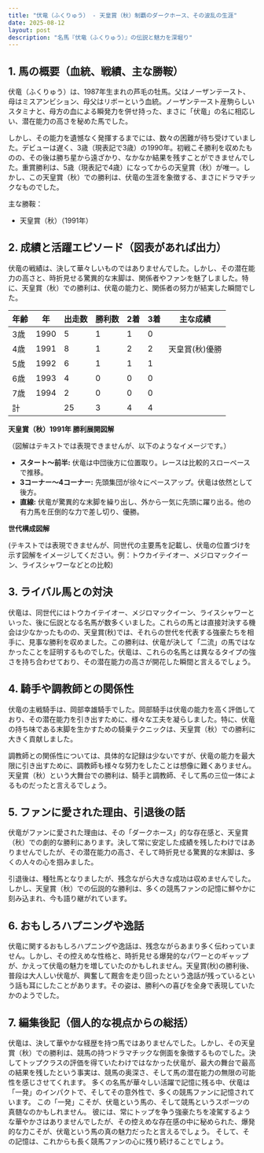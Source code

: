 ```yaml
---
title: "伏竜（ふくりゅう） - 天皇賞（秋）制覇のダークホース、その波乱の生涯"
date: 2025-08-12
layout: post
description: "名馬『伏竜（ふくりゅう）』の伝説と魅力を深堀り"
---
```


## 1. 馬の概要（血統、戦績、主な勝鞍）

伏竜（ふくりゅう）は、1987年生まれの芦毛の牡馬。父はノーザンテースト、母はミスアンビション、母父はリボーという血統。ノーザンテースト産駒らしいスタミナと、母方の血による瞬発力を併せ持った、まさに「伏竜」の名に相応しい、潜在能力の高さを秘めた馬でした。

しかし、その能力を遺憾なく発揮するまでには、数々の困難が待ち受けていました。デビューは遅く、3歳（現表記で3歳）の1990年。初戦こそ勝利を収めたものの、その後は勝ち星から遠ざかり、なかなか結果を残すことができませんでした。重賞勝利は、5歳（現表記で4歳）になってからの天皇賞（秋）が唯一。しかし、この天皇賞（秋）での勝利は、伏竜の生涯を象徴する、まさにドラマチックなものでした。

主な勝鞍：

* 天皇賞（秋）（1991年）


## 2. 成績と活躍エピソード（図表があれば出力）

伏竜の戦績は、決して華々しいものではありませんでした。しかし、その潜在能力の高さと、時折見せる驚異的な末脚は、関係者やファンを魅了しました。特に、天皇賞（秋）での勝利は、伏竜の能力と、関係者の努力が結実した瞬間でした。

| 年齢 | 年 | 出走数 | 勝利数 | 2着 | 3着 | 主な成績 |
|---|---|---|---|---|---|---|
| 3歳 | 1990 | 5 | 1 | 1 | 0 |  |
| 4歳 | 1991 | 8 | 1 | 2 | 2 | 天皇賞(秋)優勝 |
| 5歳 | 1992 | 6 | 1 | 1 | 1 |  |
| 6歳 | 1993 | 4 | 0 | 0 | 0 |  |
| 7歳 | 1994 | 2 | 0 | 0 | 0 |  |
| 計 |  | 25 | 3 | 4 | 4 |  |


**天皇賞（秋）1991年 勝利展開図解**

（図解はテキストでは表現できませんが、以下のようなイメージです。）

* **スタート～前半:** 伏竜は中団後方に位置取り。レースは比較的スローペースで推移。
* **3コーナー～4コーナー:** 先頭集団が徐々にペースアップ。伏竜は依然として後方。
* **直線:** 伏竜が驚異的な末脚を繰り出し、外から一気に先頭に躍り出る。他の有力馬を圧倒的な力で差し切り、優勝。


**世代構成図解**

(テキストでは表現できませんが、同世代の主要馬を記載し、伏竜の位置づけを示す図解をイメージしてください。例：トウカイテイオー、メジロマックイーン、ライスシャワーなどとの比較)


## 3. ライバル馬との対決

伏竜は、同世代にはトウカイテイオー、メジロマックイーン、ライスシャワーといった、後に伝説となる名馬が数多くいました。これらの馬とは直接対決する機会は少なかったものの、天皇賞(秋)では、それらの世代を代表する強豪たちを相手に、見事な勝利を収めました。この勝利は、伏竜が決して「二流」の馬ではなかったことを証明するものでした。伏竜は、これらの名馬とは異なるタイプの強さを持ち合わせており、その潜在能力の高さが開花した瞬間と言えるでしょう。


## 4. 騎手や調教師との関係性

伏竜の主戦騎手は、岡部幸雄騎手でした。岡部騎手は伏竜の能力を高く評価しており、その潜在能力を引き出すために、様々な工夫を凝らしました。特に、伏竜の持ち味である末脚を生かすための騎乗テクニックは、天皇賞（秋）での勝利に大きく貢献しました。

調教師との関係性については、具体的な記録は少ないですが、伏竜の能力を最大限に引き出すために、調教師も様々な努力をしたことは想像に難くありません。天皇賞（秋）という大舞台での勝利は、騎手と調教師、そして馬の三位一体によるものだったと言えるでしょう。


## 5. ファンに愛された理由、引退後の話

伏竜がファンに愛された理由は、その「ダークホース」的な存在感と、天皇賞（秋）での劇的な勝利にあります。決して常に安定した成績を残したわけではありませんでしたが、その潜在能力の高さ、そして時折見せる驚異的な末脚は、多くの人々の心を掴みました。

引退後は、種牡馬となりましたが、残念ながら大きな成功は収めませんでした。しかし、天皇賞（秋）での伝説的な勝利は、多くの競馬ファンの記憶に鮮やかに刻み込まれ、今も語り継がれています。


## 6. おもしろハプニングや逸話

伏竜に関するおもしろハプニングや逸話は、残念ながらあまり多く伝わっていません。しかし、その控えめな性格と、時折見せる爆発的なパワーとのギャップが、かえって伏竜の魅力を増していたのかもしれません。天皇賞(秋)の勝利後、普段は大人しい伏竜が、興奮して厩舎を走り回ったという逸話が残っているという話も耳にしたことがあります。その姿は、勝利への喜びを全身で表現していたかのようでした。


## 7. 編集後記（個人的な視点からの総括）

伏竜は、決して華やかな経歴を持つ馬ではありませんでした。しかし、その天皇賞（秋）での勝利は、競馬の持つドラマチックな側面を象徴するものでした。決してトップクラスの評価を得ていたわけではなかった伏竜が、最大の舞台で最高の結果を残したという事実は、競馬の奥深さ、そして馬の潜在能力の無限の可能性を感じさせてくれます。  多くの名馬が華々しい活躍で記憶に残る中、伏竜は「一発」のインパクトで、そしてその意外性で、多くの競馬ファンに記憶されています。  この「一発」こそが、伏竜という馬の、そして競馬というスポーツの真髄なのかもしれません。  彼には、常にトップを争う強豪たちを凌駕するような華やかさはありませんでしたが、その控えめな存在感の中に秘められた、爆発的な力こそが、伏竜という馬の真の魅力だったと言えるでしょう。  そして、その記憶は、これからも長く競馬ファンの心に残り続けることでしょう。
